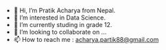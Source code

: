 - 👋 Hi, I’m Pratik Acharya from Nepal.
- 👀 I’m interested in Data Science.
- 🌱 I’m currently studing in grade 12.
- 💞️ I’m looking to collaborate on ...
- 📫 How to reach me : acharya.partik88@gmail.com

<!---
Pratik-Acharya-warrior/Pratik-Acharya-warrior is a ✨ special ✨ repository because its `README.md` (this file) appears on your GitHub profile.
You can click the Preview link to take a look at your changes.
--->
